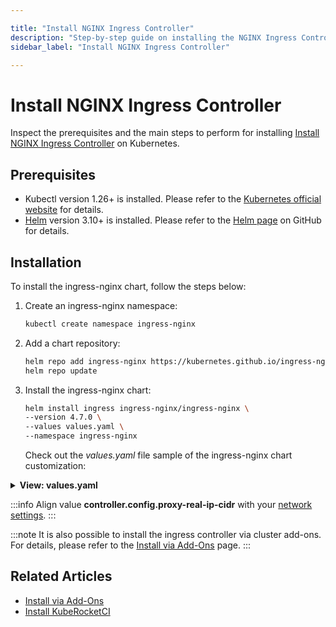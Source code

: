 ```yaml
---

title: "Install NGINX Ingress Controller"
description: "Step-by-step guide on installing the NGINX Ingress Controller on Kubernetes, detailing prerequisites, Helm installation process, and chart customization."
sidebar_label: "Install NGINX Ingress Controller"

---
```

<!-- markdownlint-disable MD025 -->

# Install NGINX Ingress Controller

<head>
  <link rel="canonical" href="https://docs.kuberocketci.io/docs/operator-guide/install-ingress-nginx/" />
</head>

Inspect the prerequisites and the main steps to perform for installing [Install NGINX Ingress Controller](https://docs.nginx.com/nginx-ingress-controller/intro/overview/) on Kubernetes.

## Prerequisites

* Kubectl version 1.26+ is installed. Please refer to the [Kubernetes official website](https://kubernetes.io/releases/) for details.
* [Helm](https://helm.sh) version 3.10+ is installed. Please refer to the [Helm page](https://github.com/helm/helm/releases) on GitHub for details.

## Installation

To install the ingress-nginx chart, follow the steps below:

1. Create an ingress-nginx namespace:

    ```bash
    kubectl create namespace ingress-nginx
    ```

2. Add a chart repository:

    ```bash
    helm repo add ingress-nginx https://kubernetes.github.io/ingress-nginx
    helm repo update
    ```

3. Install the ingress-nginx chart:

    ```bash
    helm install ingress ingress-nginx/ingress-nginx \
    --version 4.7.0 \
    --values values.yaml \
    --namespace ingress-nginx
    ```

   Check out the _values.yaml_ file sample of the ingress-nginx chart customization:

<details>
<summary><b>View: values.yaml</b></summary>

```yaml
controller:
  addHeaders:
    X-Content-Type-Options: nosniff
    X-Frame-Options: SAMEORIGIN
  resources:
    limits:
      memory: "256Mi"
    requests:
      cpu: "50m"
      memory: "128M"
  config:
    ssl-redirect: 'true'
    client-header-buffer-size: '64k'
    http2-max-field-size: '64k'
    http2-max-header-size: '64k'
    large-client-header-buffers: '4 64k'
    upstream-keepalive-timeout: '120'
    keep-alive: '10'
    use-forwarded-headers: 'true'
    proxy-real-ip-cidr: '172.32.0.0/16'
    proxy-buffer-size: '8k'

  # To watch Ingress objects without the ingressClassName field set parameter value to true.
  # https://kubernetes.github.io/ingress-nginx/#i-have-only-one-ingress-controller-in-my-cluster-what-should-i-do
  watchIngressWithoutClass: true

  service:
    type: NodePort
    nodePorts:
      http: 32080
      https: 32443
  updateStrategy:
    rollingUpdate:
      maxUnavailable: 1
    type: RollingUpdate
  metrics:
    enabled: true
defaultBackend:
  enabled: true
serviceAccount:
  create: true
  name: nginx-ingress-service-account
```

</details>

:::info
  Align value **controller.config.proxy-real-ip-cidr** with your [network settings](https://kubernetes.github.io/ingress-nginx/user-guide/miscellaneous/#source-ip-address).
:::

:::note
  It is also possible to install the ingress controller via cluster add-ons. For details, please refer to the [Install via Add-Ons](add-ons-overview.md) page.
:::

## Related Articles

* [Install via Add-Ons](add-ons-overview.md)
* [Install KubeRocketCI](install-kuberocketci.md)
